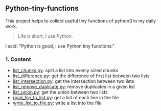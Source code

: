 ## Python-tiny-functions

This project helps to collect useful tiny functions of python3 in my daily work.

> Life is short, I use Python.

I said: "Python is good, I use Python tiny functions."

### 1. Content

- [list_chunks.py](list_chunks.py): split a list into evenly sized chunks
- [list_difference.py](list_difference.py): get the difference of first list between two lists
- [list_intersection.py](list_intersection.py): get the intersection between two lists
- [list_remove_duplicate.py](list_remove_duplicate.py): remove duplicates in a given list
- [list_union.py](list_union.py): get the union between two lists
- [read_file_to_list.py](read_file_to_list.py): get a list of each line in the file
- [write_list_to_file.py](write_list_to_file.py): write a list into the file 

